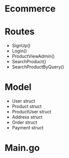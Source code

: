 # Ecommerce
# Routes
- SignUp()
- Login()
- ProductViewAdmin()
- SearchProduct()
- SearchProductByQuery()

# Model
- User struct
- Product struct 
- ProductUser struct
- Address struct
- Order struct
- Payment struct


# Main.go
